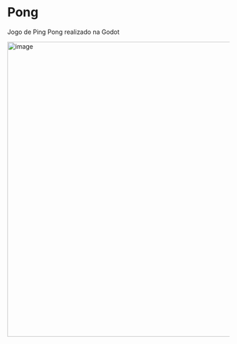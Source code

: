 # Pong
Jogo de Ping Pong realizado na Godot 

<img width="668" alt="image" src="https://github.com/PixelCrafters-Team/Pong/assets/88254161/167c9934-54d4-416d-9ffc-7417c76af99e">

